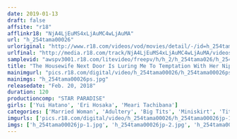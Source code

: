```yaml
---
date: 2019-01-13
draft: false
affsite: "r18"
afflinkr18: "NjA4LjEuMS4xLjAuMC4wLjAuMA"
url: "h_254tama00026"
urloriginal: "http://www.r18.com/videos/vod/movies/detail/-/id=h_254tama00026"
urlfinal: "http://media.r18.com/track/NjA4LjEuMS4xLjAuMC4wLjAuMA/videos/vod/movies/detail/-/id=h_254tama00026"
samplevid: "awspv3001.r18.com/litevideo/freepv/h/h_2/h_254tama026/h_254tama026_dmb_w.mp4"
title: "The Housewife Next Door Is Luring Me To Temptation With Her Nip Slips"
mainimgurl: "pics.r18.com/digital/video/h_254tama00026/h_254tama00026ps.jpg"
mainimgs: "h_254tama00026ps.jpg"
releasedate: "Feb. 20, 2018"
duration: 120
productioncomp: "STAR PARADISE"
girls: ['Yui Hatano', 'Eri Hosaka', 'Meari Tachibana']
categories: ['Married Woman', 'Adultery', 'Big Tits', 'Miniskirt', 'Titty Fuck', 'Hi-Def']
imgurls: ['pics.r18.com/digital/video/h_254tama00026/h_254tama00026jp-1.jpg', 'pics.r18.com/digital/video/h_254tama00026/h_254tama00026jp-2.jpg', 'pics.r18.com/digital/video/h_254tama00026/h_254tama00026jp-3.jpg', 'pics.r18.com/digital/video/h_254tama00026/h_254tama00026jp-4.jpg', 'pics.r18.com/digital/video/h_254tama00026/h_254tama00026jp-5.jpg', 'pics.r18.com/digital/video/h_254tama00026/h_254tama00026jp-6.jpg', 'pics.r18.com/digital/video/h_254tama00026/h_254tama00026jp-7.jpg', 'pics.r18.com/digital/video/h_254tama00026/h_254tama00026jp-8.jpg', 'pics.r18.com/digital/video/h_254tama00026/h_254tama00026jp-9.jpg', 'pics.r18.com/digital/video/h_254tama00026/h_254tama00026jp-10.jpg', 'pics.r18.com/digital/video/h_254tama00026/h_254tama00026jp-11.jpg', 'pics.r18.com/digital/video/h_254tama00026/h_254tama00026jp-12.jpg', 'pics.r18.com/digital/video/h_254tama00026/h_254tama00026jp-13.jpg', 'pics.r18.com/digital/video/h_254tama00026/h_254tama00026jp-14.jpg', 'pics.r18.com/digital/video/h_254tama00026/h_254tama00026jp-15.jpg', 'pics.r18.com/digital/video/h_254tama00026/h_254tama00026jp-16.jpg', 'pics.r18.com/digital/video/h_254tama00026/h_254tama00026jp-17.jpg', 'pics.r18.com/digital/video/h_254tama00026/h_254tama00026jp-18.jpg', 'pics.r18.com/digital/video/h_254tama00026/h_254tama00026jp-19.jpg', 'pics.r18.com/digital/video/h_254tama00026/h_254tama00026jp-20.jpg']
imgs: ['h_254tama00026jp-1.jpg', 'h_254tama00026jp-2.jpg', 'h_254tama00026jp-3.jpg', 'h_254tama00026jp-4.jpg', 'h_254tama00026jp-5.jpg', 'h_254tama00026jp-6.jpg', 'h_254tama00026jp-7.jpg', 'h_254tama00026jp-8.jpg', 'h_254tama00026jp-9.jpg', 'h_254tama00026jp-10.jpg', 'h_254tama00026jp-11.jpg', 'h_254tama00026jp-12.jpg', 'h_254tama00026jp-13.jpg', 'h_254tama00026jp-14.jpg', 'h_254tama00026jp-15.jpg', 'h_254tama00026jp-16.jpg', 'h_254tama00026jp-17.jpg', 'h_254tama00026jp-18.jpg', 'h_254tama00026jp-19.jpg', 'h_254tama00026jp-20.jpg']
---
```

